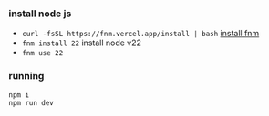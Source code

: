 ### install node js
- `curl -fsSL https://fnm.vercel.app/install | bash` [install fnm](https://github.com/Schniz/fnm#installation)
- `fnm install 22` install node v22
- `fnm use 22`

### running
```
npm i
npm run dev
```